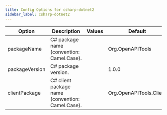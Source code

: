 ```yaml
---
title: Config Options for csharp-dotnet2
sidebar_label: csharp-dotnet2
---
```


| Option | Description | Values | Default |
| ------ | ----------- | ------ | ------- |
|packageName|C# package name (convention: Camel.Case).| |Org.OpenAPITools|
|packageVersion|C# package version.| |1.0.0|
|clientPackage|C# client package name (convention: Camel.Case).| |Org.OpenAPITools.Client|
